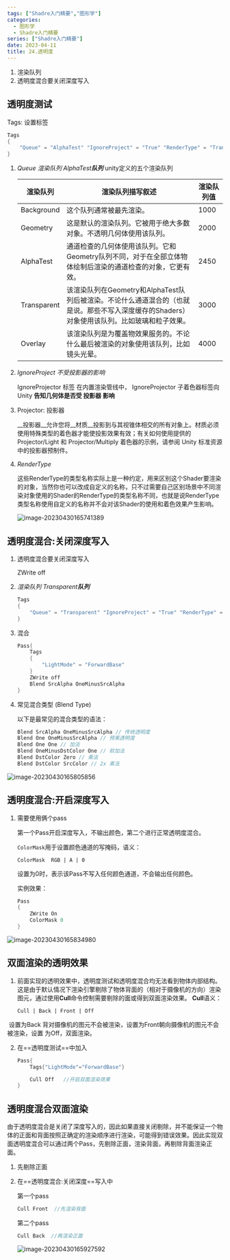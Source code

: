 ```yaml
---
tags: ["Shadre入门精要","图形学"]
categories:
  - 图形学
  - Shadre入门精要
series: ["Shadre入门精要"]
date: 2023-04-11
title: 24.透明度 
---
```

1. 渲染队列
2. 透明度混合要关闭深度写入 
## 透明度测试

Tags: 设置标签

```cs
Tags
{
    "Queue" = "AlphaTest" "IgnoreProject" = "True" "RenderType" = "TransparentCutout"
}
```



1. *Queue* *渲染队列* *AlphaTest**队列*** unity定义的五个渲染队列

   | 渲染队列    | 渲染队列描写叙述                                             | 渲染队列值 |
   | ----------- | ------------------------------------------------------------ | ---------- |
   | Background  | 这个队列通常被最先渲染。                                     | 1000       |
   | Geometry    | 这是默认的渲染队列。它被用于绝大多数对象。不透明几何体使用该队列。 | 2000       |
   | AlphaTest   | 通道检查的几何体使用该队列。它和Geometry队列不同，对于在全部立体物体绘制后渲染的通道检查的对象，它更有效。 | 2450       |
   | Transparent | 该渲染队列在Geometry和AlphaTest队列后被渲染。不论什么通道混合的（也就是说。那些不写入深度缓存的Shaders）对象使用该队列。比如玻璃和粒子效果。 | 3000       |
   | Overlay     | 该渲染队列是为覆盖物效果服务的。不论什么最后被渲染的对象使用该队列，比如镜头光晕。 | 4000       |

2. *IgnoreProject* *不受投影器的影响*

   IgnoreProjector 标签 在内置渲染管线中， IgnoreProjector 子着色器标签向 Unity **告知几何体是否受 投影器 影响**

3. Projector: 投影器

   __投影器__允许您将__材质__投影到与其视锥体相交的所有对象上。材质必须使用特殊类型的着色器才能使投影效果有效；有关如何使用提供的 Projector/Light 和 Projector/Multiply 着色器的示例，请参阅 Unity 标准资源中的投影器预制件。

4. *RenderType* 

   这些RenderType的类型名称实际上是一种约定，用来区别这个Shader要渲染的对象，当然你也可以改成自定义的名称，只不过需要自己区别场景中不同渲染对象使用的Shader的RenderType的类型名称不同，也就是说RenderType类型名称使用自定义的名称并不会对该Shader的使用和着色效果产生影响。
   
   ![image-20230430165741389](/images/posts/image-20230430165741389.png)

## 透明度混合:关闭深度写入

1. 透明度混合要关闭深度写入

   ZWrite off

2. *渲染队列* *Transparent**队列***

   ```cs
   Tags
   {
       "Queue" = "Transparent" "IgnoreProject" = "True" "RenderType" = "Transparent"
   }
   ```

   

3. 混合

   ```cs
   Pass{
       Tags
       {
           "LightMode" = "ForwardBase"
       }
       ZWrite off
       Blend SrcAlpha OneMinusSrcAlpha
   }
   ```

4. 常见混合类型 (Blend Type)

   以下是最常见的混合类型的语法：

   ```cs
   Blend SrcAlpha OneMinusSrcAlpha // 传统透明度
   Blend One OneMinusSrcAlpha // 预乘透明度
   Blend One One // 加法
   Blend OneMinusDstColor One // 软加法
   Blend DstColor Zero // 乘法
   Blend DstColor SrcColor // 2x 乘法
   ```

![image-20230430165805856](/images/posts/image-20230430165805856.png)

## 透明度混合:开启深度写入

1. 需要使用俩个pass

   第一个Pass开启深度写入，不输出颜色，第二个进行正常透明度混合。

   `ColorMask`用于设置颜色通道的写掩码，语义：

   ```text
   ColorMask  RGB | A | 0  
   ```

   设置为0时，表示该Pass不写入任何颜色通道，不会输出任何颜色。

   实例效果：

   ```cs
   Pass
   {
       ZWrite On
       ColorMask 0
   }
   ```

![image-20230430165834980](/images/posts/image-20230430165834980.png)

## 双面渲染的透明效果

1. 前面实现的透明效果中，透明度测试和透明度混合均无法看到物体内部结构。这是由于默认情况下渲染引擎剔除了物体背面的（相对于摄像机的方向）渲染图元，通过使用**Cull**命令控制需要剔除的面或得到双面渲染效果。 **Cull**语义：

   ```text
   Cull | Back | Front | Off     
   ```

​	设置为Back 背对摄像机的图元不会被渲染，设置为Front朝向摄像机的图元不会被渲染，设置	为Off，双面渲染。

2. 在==透明度测试==中加入

   ```cs
   Pass{
       Tags{"LightMode"="ForwardBase"}
   
       Cull Off   //开启双面渲染效果     
   }   
   ```

##  透明度混合双面渲染

由于透明度混合是关闭了深度写入的，因此如果直接关闭剔除，并不能保证一个物体的正面和背面按照正确定的渲染顺序进行渲染，可能得到错误效果。因此实现双面透明度混合可以通过两个Pass，先剔除正面，渲染背面，再剔除背面渲染正面。

1. 先剔除正面

2. 在==透明度混合:关闭深度==写入中

   第一个pass

   ```cs
   Cull Front  //先渲染背面
   ```

   第二个pass

   ```cs
   Cull Back  //再渲染正面
   ```

   ![image-20230430165927592](/images/posts/image-20230430165927592.png)

